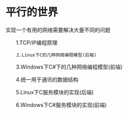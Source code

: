 # 平行的世界
实现一个有用的网络需要解决大量不同的问题


        1.TCP/IP编程原理
        
        2.Linux下C的几种网络编程模型(后端)
        
        3.Windows下C#下的几种网络编程模型(前端)
        
        4.统一用于通讯的数据结构
        
        5.Linux下C服务模块的实现(后端)
        
        6.Windows下C#服务模块的实现(前端)
